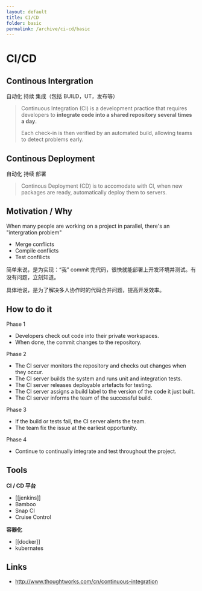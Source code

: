```yaml
---
layout: default
title: CI/CD
folder: basic
permalink: /archive/ci-cd/basic
---
```


# CI/CD
## Continous Intergration
自动化 持续 集成（包括 BUILD，UT，发布等）

> Continuous Integration (CI) is a development practice that requires developers to **integrate code into a shared repository several times a day**.
> 
> Each check-in is then verified by an automated build, allowing teams to detect problems early.

## Continous Deployment
自动化 持续 部署

> Continous Deployment (CD) is to accomodate with CI, when new packages are ready, automatically deploy them to servers.

## Motivation / Why
When many people are working on a project in parallel, there's an "intergration problem"
- Merge conflicts
- Compile conflicts
- Test confilicts

简单来说，是为实现：“我” commit 完代码，很快就能部署上开发环境并测试。有没有问题，立刻知道。

具体地说，是为了解决多人协作时的代码合并问题，提高开发效率。

## How to do it

Phase 1
- Developers check out code into their private workspaces.
- When done, the commit changes to the repository.

Phase 2
- The CI server monitors the repository and checks out changes when they occur.
- The CI server builds the system and runs unit and integration tests.
- The CI server releases deployable artefacts for testing.
- The CI server assigns a build label to the version of the code it just built.
- The CI server informs the team of the successful build.

Phase 3
- If the build or tests fail, the CI server alerts the team.
- The team fix the issue at the earliest opportunity.

Phase 4
- Continue to continually integrate and test throughout the project.

## Tools
**CI / CD 平台**
- [[jenkins]]
- Bamboo
- Snap CI
- Cruise Control

**容器化**
- [[docker]]
- kubernates

## Links
- http://www.thoughtworks.com/cn/continuous-integration
